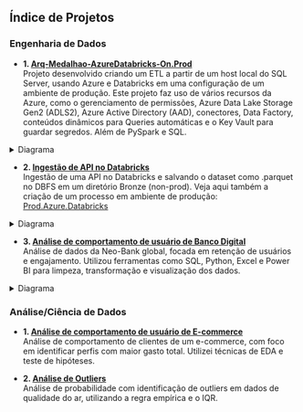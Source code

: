## Índice de Projetos

###  Engenharia de Dados
- **1. [Arq-Medalhao-AzureDatabricks-On.Prod](https://github.com/RossetoAnalytics/Arq-Medalhao-AzureDatabricks)**  
  Projeto desenvolvido criando um ETL a partir de um host local do SQL Server, usando Azure e Databricks em uma configuração de um ambiente de produção. Este projeto faz uso de vários recursos da Azure, como o gerenciamento de permissões, Azure Data Lake Storage Gen2 (ADLS2), Azure Active Directory (AAD), conectores, Data Factory, conteúdos dinâmicos para Queries automáticas e o Key Vault para guardar segredos. Além de PySpark e SQL.

<details>
  <summary>Diagrama</summary>

  ![371883148-711fa6c8-4c8a-4eec-bb1f-c4f13e556c79](https://github.com/user-attachments/assets/5cfff45a-a71a-4c07-b1bd-6b8c07567424)


</details>
  
- **2. [Ingestão de API no Databricks](https://github.com/RossetoAnalytics/API-Ingest-Databricks)**  
  Ingestão de uma API no Databricks e salvando o dataset como .parquet no DBFS em um diretório Bronze (non-prod). Veja aqui também a criação de um processo em ambiente de produção: [Prod.Azure.Databricks](https://github.com/RossetoAnalytics/Arq-Medalhao-AzureDatabricks)

<details>
  <summary>Diagrama</summary>

  ![image](https://github.com/user-attachments/assets/861ec029-bd37-4d3c-9a70-311b0eee4821)

</details>
  
- **3. [Análise de comportamento de usuário de Banco Digital](https://github.com/RossetoAnalytics/NeobankAnalysis)**  
  Análise de dados da Neo-Bank global, focada em retenção de usuários e engajamento. Utilizou ferramentas como SQL, Python, Excel e Power BI para limpeza, transformação e visualização dos dados.

 <details>
    <summary>Diagrama</summary>
  
![image](https://github.com/user-attachments/assets/ae0b93d7-e2cb-4e90-a522-6a0ca0dba505)


 </details>

###  Análise/Ciência de Dados
- **1. [Análise de comportamento de usuário de E-commerce](https://github.com/RossetoAnalytics/E-Commerce-Behavior-Analysis)**  
  Análise de comportamento de clientes de um e-commerce, com foco em identificar perfis com maior gasto total. Utilizei técnicas de EDA e teste de hipóteses.

- **2. [Análise de Outliers](https://github.com/RossetoAnalytics/EPA-Probabilidade-Outliers)**  
  Análise de probabilidade com identificação de outliers em dados de qualidade do ar, utilizando a regra empírica e o IQR.


